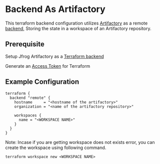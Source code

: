 # Backend As Artifactory

This terraform backend configuration utilizes [Artifactory](https://jfrog.com/artifactory/) as a remote [backend](https://developer.hashicorp.com/terraform/language/settings/backends/remote), Storing the state in a workspace of an Artifactory repository.

## Prerequisite

Setup Jfrog Artifactory as a [Terraform backend](https://jfrog.com/help/r/jfrog-artifactory-documentation/set-up-terraform-backend-repository-to-work-with-artifactory)

Generate an [Access Token](https://jfrog.com/help/r/jfrog-artifactory-documentation/generate-an-access-token-for-terraform?tocId=tR8lXeO2OmLkW06RPIY1IQ) for Terraform

## Example Configuration

```hcl
terraform {
  backend "remote" {
    hostname     = "<hostname of the artifactory>"
    organization = "<name of the artifactory repository>"

    workspaces {
      name = "<WORKSPACE NAME>"
    }
  }
}
```
Note: Incase if you are getting workspace does not exists error, you can create the workspace using following command.

``` terraform workspace new <WORKSPACE NAME> ```

